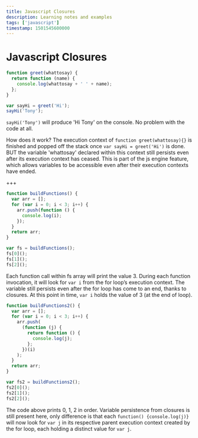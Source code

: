 ```yaml
---
title: Javascript Closures
description: Learning notes and examples
tags: ['javascript']
timestamp: 1501545600000
---
```


# Javascript Closures

```js
function greet(whattosay) {
  return function (name) {
    console.log(whattosay + ' ' + name);
  };
}

var sayHi = greet('Hi');
sayHi('Tony');
```

`sayHi('Tony')` will produce 'Hi Tony' on the console. No problem with the code at all.

How does it work? The execution context of `function greet(whattosay){}` is finished and popped off the stack once `var sayHi = greet('Hi')` is done. BUT the variable 'whattosay' declared within this context still persists even after its execution context has ceased. This is part of the js engine feature, which allows variables to be accessible even after their execution contexts have ended.

+++

```js
function buildFunctions() {
  var arr = [];
  for (var i = 0; i < 3; i++) {
    arr.push(function () {
      console.log(i);
    });
  }
  return arr;
}

var fs = buildFunctions();
fs[0]();
fs[1]();
fs[2]();
```

Each function call within fs array will print the value 3. During each function invocation, it will look for `var i` from the for loop’s execution context. The variable still persists even after the for loop has come to an end, thanks to closures. At this point in time, `var i` holds the value of 3 (at the end of loop).

```js
function buildFunctions2() {
  var arr = [];
  for (var i = 0; i < 3; i++) {
    arr.push(
      (function (j) {
        return function () {
          console.log(j);
        };
      })(i)
    );
  }
  return arr;
}

var fs2 = buildFunctions2();
fs2[0]();
fs2[1]();
fs2[2]();
```

The code above prints 0, 1, 2 in order. Variable persistence from closures is still present here, only difference is that each `function() {console.log(j)}` will now look for `var j` in its respective parent execution context created by the for loop, each holding a distinct value for `var j`.
